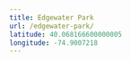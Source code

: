 ```yaml
---
title: Edgewater Park
url: /edgewater-park/
latitude: 40.068166600000005
longitude: -74.9007218
---
```

